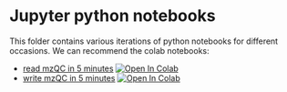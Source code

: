 # Jupyter python notebooks

This folder contains various iterations of python notebooks for different occasions.
We can recommend the colab notebooks:
* [read mzQC in 5 minutes](colab/read_in_5_minutes.md) [![Open In Colab](https://colab.research.google.com/assets/colab-badge.svg)](https://colab.research.google.com/github/MS-Quality-hub/pymzqc/blob/v1.0.0rc1/jupyter/colab/read_in_5_minutes.ipynb)
* [write mzQC in 5 minutes](colab/write_in_5_minutes.md) [![Open In Colab](https://colab.research.google.com/assets/colab-badge.svg)](https://colab.research.google.com/github/MS-Quality-hub/pymzqc/blob/v1.0.0rc1/jupyter/colab/write_in_5_minutes.ipynb)
